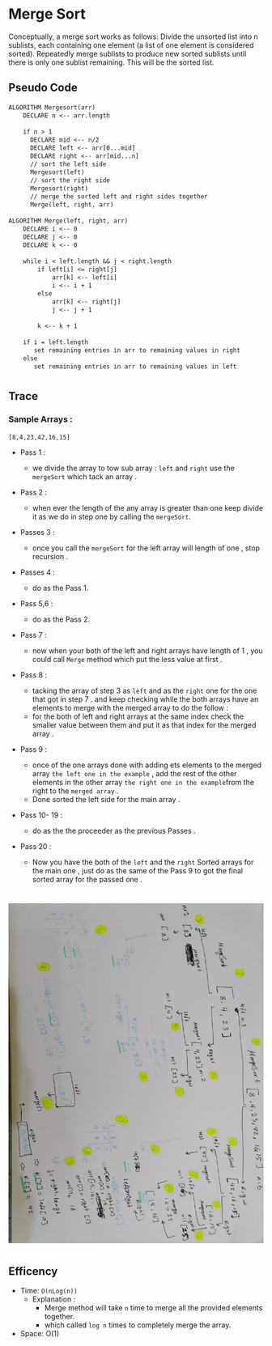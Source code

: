# Merge Sort
Conceptually, a merge sort works as follows: Divide the unsorted list into n sublists, each containing one element (a list of one element is considered sorted). Repeatedly merge sublists to produce new sorted sublists until there is only one sublist remaining. This will be the sorted list.
## Pseudo Code
```
ALGORITHM Mergesort(arr)
    DECLARE n <-- arr.length

    if n > 1
      DECLARE mid <-- n/2
      DECLARE left <-- arr[0...mid]
      DECLARE right <-- arr[mid...n]
      // sort the left side
      Mergesort(left)
      // sort the right side
      Mergesort(right)
      // merge the sorted left and right sides together
      Merge(left, right, arr)

ALGORITHM Merge(left, right, arr)
    DECLARE i <-- 0
    DECLARE j <-- 0
    DECLARE k <-- 0

    while i < left.length && j < right.length
        if left[i] <= right[j]
            arr[k] <-- left[i]
            i <-- i + 1
        else
            arr[k] <-- right[j]
            j <-- j + 1

        k <-- k + 1

    if i = left.length
       set remaining entries in arr to remaining values in right
    else
       set remaining entries in arr to remaining values in left
```
#
## Trace

### Sample Arrays :
`[8,4,23,42,16,15]`

- Pass 1 :
  - we divide the array to tow sub array : `left` and `right` use the `mergeSort` which tack an array .

- Pass 2 : 
  - when ever the length of the any array is greater than one keep divide it as we do in step one by calling the  `mergeSort`.
- Passes 3 : 
  - once you call the `mergeSort` for the left array will length of one  , stop recursion .
- Passes 4 :
  -  do as the Pass 1.
- Pass 5,6 :
  -  do as the Pass 2.
- Pass 7 :
  -  now when your both of the left and right arrays have length of 1 , you could call `Merge` method which put the less value at first .
- Pass 8 :
  -  tacking the array of step 3 as `left` and as the `right` one for the one that got in step 7 . and keep checking while the both arrays have an elements to merge with the merged array to do the follow :
  - for the both of left and right arrays at the same index check the smaller value between them and put it as that index for the merged array .
- Pass 9 :
   -  once of the one arrays done with adding ets elements to the merged array  `the left one in the example` , add the rest of the other elements in the other array `the right one in the example`from the right to the `merged array` .
   - Done sorted the left side for the main array .

- Pass 10- 19 : 
  - do as the the proceeder as the previous Passes .
- Pass 20 :
  - Now you have the both of the `left` and the `right`  Sorted arrays for the main one , just do as the same of the Pass 9 to got the final sorted array for the passed one .
  
#
![](asssest/CC27.jpg)
#
## Efficency
- Time: `O(nLog(n))`
  - Explanation :
    -  Merge method will take `n` time to merge all the provided elements together.
    -  which called `log n` times to completely merge the array.
- Space: O(1)
